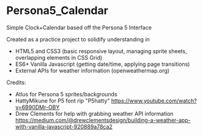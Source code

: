# Persona5_Calendar
Simple Clock+Calendar based off the Persona 5 Interface

Created as a practice project to solidify understanding in

- HTML5 and CSS3 (basic responsive layout, managing sprite sheets, overlapping elements in CSS Grid)
- ES6+ Vanilla Javascript (getting date/time, applying page transitions)
- External APIs for weather information (openweathermap.org)



Credits:
- Atlus for Persona 5 sprites/backgrounds
- HattyMikune for P5 font rip "P5hatty" https://www.youtube.com/watch?v=6B90DMr-OBY
- Drew Clements for help with grabbing weather API information https://medium.com/@drewclementsdesign/building-a-weather-app-with-vanilla-javascript-920889a78ca2
